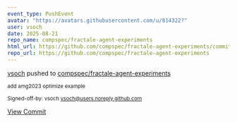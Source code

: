 ```yaml
---
event_type: PushEvent
avatar: "https://avatars.githubusercontent.com/u/814322?"
user: vsoch
date: 2025-08-21
repo_name: compspec/fractale-agent-experiments
html_url: https://github.com/compspec/fractale-agent-experiments/commit/5fb1c73fc44ede5c62aad2fff07f4b469a818df9
repo_url: https://github.com/compspec/fractale-agent-experiments
---
```


<a href='https://github.com/vsoch' target='_blank'>vsoch</a> pushed to <a href='https://github.com/compspec/fractale-agent-experiments' target='_blank'>compspec/fractale-agent-experiments</a>

<small>add amg2023 optimize example

Signed-off-by: vsoch <vsoch@users.noreply.github.com></small>

<a href='https://github.com/compspec/fractale-agent-experiments/commit/5fb1c73fc44ede5c62aad2fff07f4b469a818df9' target='_blank'>View Commit</a>